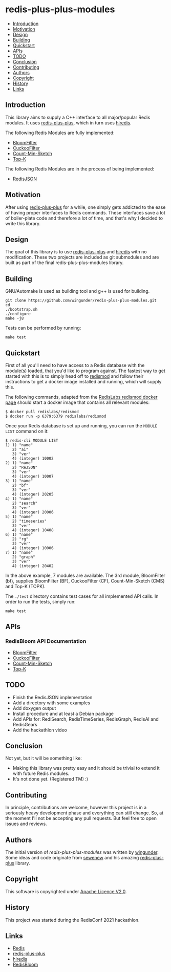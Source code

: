 # redis-plus-plus-modules

- [Introduction](#introduction)
- [Motivation](#motivation)
- [Design](#design)
- [Building](#building)
- [Quickstart](#quickstart)
- [APIs](#apis)
- [TODO](#todo)
- [Conclusion](#conclusion)
- [Contributing](#contributing)
- [Authors](#authors)
- [Copyright](#copyright)
- [History](#history)
- [Links](#links)

## Introduction

This library aims to supply a C++ interface to all major/popular Redis modules.
It uses [redis-plus-plus](https://github.com/sewenew/redis-plus-plus), which
in turn uses [hiredis](https://github.com/redis/hiredis).

The following Redis Modules are fully implemented:

  - [BloomFilter](https://oss.redislabs.com/redisbloom/Bloom_Commands/)
  - [CuckooFilter](https://oss.redislabs.com/redisbloom/Cuckoo_Commands/)
  - [Count-Min-Sketch](https://oss.redislabs.com/redisbloom/Cuckoo_Commands/)
  - [Top-K](https://oss.redislabs.com/redisbloom/TopK_Commands/)

The following Redis Modules are in the process of being implemented:

  - [RedisJSON](https://oss.redislabs.com/redisjson/commands/)

## Motivation

After using [redis-plus-plus](https://github.com/sewenew/redis-plus-plus)
for a while, one simply gets addicted to the ease of having proper
interfaces to Redis commands. These interfaces save a lot of
boiler-plate code and therefore a lot of time, and that's why I
decided to write this library.

## Design

The goal of this library is to use
[redis-plus-plus](https://github.com/sewenew/redis-plus-plus) and
[hiredis](https://github.com/redis/hiredis) with no modification.
These two projects are included as git submodules and are built as
part of the final redis-plus-plus-modules library.

## Building

GNU/Automake is used as building tool and g++ is used for building.

```shell
git clone https://github.com/wingunder/redis-plus-plus-modules.git
cd
./bootstrap.sh
./configure
make -j8
```

Tests can be performed by running:
```shell
make test
```

## Quickstart

First of all you'll need to have access to a Redis database with the
module(s) loaded, that you'd like to program against. The fastest way
to get started with this is to simply head off to
[redismod](https://github.com/RedisLabsModules/redismod) and follow
their instructions to get a docker image installed and running, which
will supply this.

The following commands, adapted from the [RedisLabs redismod
docker page](https://hub.docker.com/r/redislabs/redismod) should start
a docker image that contains all relevant modules:

```console
$ docker pull redislabs/redismod
$ docker run -p 6379:6379 redislabs/redismod
```

Once your Redis database is set up and running, you can run the
`MODULE LIST` command on it:
```console
$ redis-cli MODULE LIST
1) 1) "name"
   2) "ai"
   3) "ver"
   4) (integer) 10002
2) 1) "name"
   2) "ReJSON"
   3) "ver"
   4) (integer) 10007
3) 1) "name"
   2) "bf"
   3) "ver"
   4) (integer) 20205
4) 1) "name"
   2) "search"
   3) "ver"
   4) (integer) 20006
5) 1) "name"
   2) "timeseries"
   3) "ver"
   4) (integer) 10408
6) 1) "name"
   2) "rg"
   3) "ver"
   4) (integer) 10006
7) 1) "name"
   2) "graph"
   3) "ver"
   4) (integer) 20402
```
In the above example, 7 modules are available. The 3rd module,
BloomFilter (bf), supplies BloomFilter (BF), CuckooFilter (CF),
Count-Min-Sketch (CMS) and Top-K (TOPK).

The `./test` directory contains test cases for all implemented API
calls. In order to run the tests, simply run:

```shell
make test
```

## APIs

### RedisBloom API Documentation

  - [BloomFilter](https://oss.redislabs.com/redisbloom/Bloom_Commands/)
  - [CuckooFilter](https://oss.redislabs.com/redisbloom/Cuckoo_Commands/)
  - [Count-Min-Sketch](https://oss.redislabs.com/redisbloom/Cuckoo_Commands/)
  - [Top-K](https://oss.redislabs.com/redisbloom/TopK_Commands/)

## TODO

  - Finish the RedisJSON implementation
  - Add a directory with some examples
  - Add doxygen output
  - Install procedure and at least a Debian package
  - Add APIs for: RediSearch, RedisTimeSeries, RedisGraph,
    RedisAI and RedisGears
  - Add the hackathlon video

## Conclusion

Not yet, but it will be something like:
   - Making this library was pretty easy and it should be trivial to
   extend it with future Redis modules.
   - It's not done yet. (Registered TM) :)

## Contributing

In principle, contributions are welcome, however this project is in a
seriously heavy development phase and everything can still change. So,
at the moment I'll not be accepting any pull requests. But feel free
to open issues and reviews.

## Authors

The initial version of *redis-plus-plus-modules* was written by
[wingunder](https://github.com/wingunder).
Some ideas and code originate from
[sewenew](https://github.com/sewenew) and his amazing
[redis-plus-plus](https://github.com/sewenew/redis-plus-plus) library.

## Copyright

This software is copyrighted under [Apache Licence
V2.0](https://www.apache.org/licenses/LICENSE-2.0).


## History

This project was started during the RedisConf 2021 hackathlon.

## Links

   - [Redis](https://redis.io/)
   - [redis-plus-plus](https://github.com/sewenew/redis-plus-plus)
   - [hiredis](https://github.com/redis/hiredis)
   - [RedisBloom](https://oss.redislabs.com/redisbloom/Bloom_Commands/)
